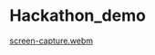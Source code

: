 # Hackathon_demo
[screen-capture.webm](https://user-images.githubusercontent.com/106944119/179394761-22105bf8-97b4-4127-b241-399fd13455bc.webm)

